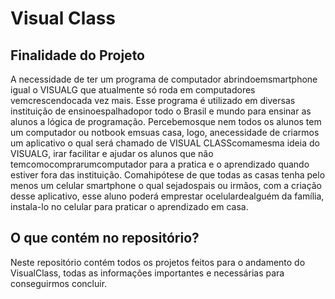 # Visual Class

## Finalidade do Projeto

A necessidade de ter um programa de computador abrindoemsmartphone igual o VISUALG que atualmente só roda em computadores vemcrescendocada vez mais. Esse programa é utilizado em diversas instituição de ensinoespalhadopor todo o Brasil e mundo para ensinar as alunos a lógica de programação. Percebemosque nem todos os alunos tem um computador ou notbook emsuas casa, logo, anecessidade de criarmos um aplicativo o qual será chamado de VISUAL CLASScomamesma ideia do VISUALG, irar facilitar e ajudar os alunos que não temcomocomprarumcomputador para a pratica e o aprendizado quando estiver fora das instituição. Comahipótese de que todas as casas tenha pelo menos um celular smartphone o qual sejadospais ou irmãos, com a criação desse aplicativo, esse aluno poderá emprestar ocelulardealguém da família, instala-lo no celular para praticar o aprendizado em casa.

## O que contém no repositório?

Neste repositório contém todos os projetos feitos para o andamento do VisualClass, todas as informações importantes e necessárias para conseguirmos concluir.
